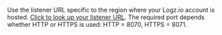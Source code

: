 Use the listener URL specific to the region where your Logz.io account is hosted. [Click to look up your listener URL](https://docs.logz.io/user-guide/accounts/account-region.html#available-regions). The required port depends whether HTTP or HTTPS is used: HTTP = 8070, HTTPS = 8071.